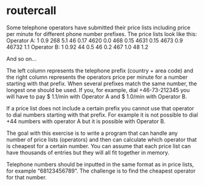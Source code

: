 routercall
==========

Some telephone operators have submitted their price lists including price per minute for different phone number prefixes. The price lists look like this:
Operator A:
1	 0.9
268	 5.1
46	 0.17
4620	 0.0
468	 0.15
4631	 0.15
4673	 0.9
46732	 1.1
Operator B:
1	 0.92
44	 0.5
46	 0.2
467	 1.0
48	 1.2

And so on...

The left column represents the telephone prefix (country + area code) and the right column represents the operators price per minute for a number starting with that prefix. When several prefixes match the same number, the longest one should be used. If you, for example, dial +46-73-212345 you will have to pay $ 1.1/min with Operator A and $ 1.0/min with Operator B. 

If a price list does not include a certain prefix you cannot use that operator to dial numbers starting with that prefix. For example it is not possible to dial +44 numbers with operator A but it is possible with Operator B.

The goal with this exercise is to write a program that can handle any number of price lists (operators) and then can calculate which operator that is cheapest for a certain number. You can assume that each price list can have thousands of entries but they will all fit together in memory.

Telephone numbers should be inputted in the same format as in price lists, for example “68123456789”. The challenge is to find the cheapest operator for that number.
